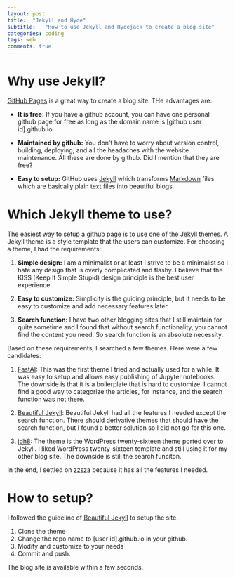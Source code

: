 ```yaml
---
layout: post
title:  "Jekyll and Hyde"
subtitle:   "How to use Jekyll and Hydejack to create a blog site"
categories: coding
tags: web
comments: true
---
```


# Why use Jekyll?

[GitHub Pages](https://pages.github.com/) is a great way to create a blog site.
THe advantages are:

* **It is free:** If you have a github account, you can have one personal github page for free
 as long as the domain name is [github user id].github.io.

* **Maintained by github:** You don't have to worry about version control, building, deploying,
 and all the headaches with the website maintenance. All these are done by github.
  Did I mention that they are free?

* **Easy to setup:** GitHub uses [Jekyll](https://jekyllrb.com/) which transforms
[Markdown](https://en.wikipedia.org/wiki/Markdown) files which are basically plain text files into beautiful blogs.

# Which Jekyll theme to use?

The easiest way to setup a github page is to use one of the [Jekyll themes](http://jekyllthemes.org/).
A Jekyll theme is a style template that the users can customize. For choosing a theme, I had the requirements:

1. **Simple design:** I am a minimalist or at least I strive to be a minimalist so I hate any design that is overly complicated and flashy.
 I believe that the KISS (Keep It Simple Stupid) design principle is the best user experience. 

2. **Easy to customize:** Simplicity is the guiding principle, but it needs to be easy to customize
 and add necessary features later.

3. **Search function:** I have two other blogging sites that I still maintain for quite sometime and
I found that without search functionality, you cannot find the content you need.
 So search function is an absolute necessity.
 
Based on these requirements, I searched a few themes. Here were a few candidates:

1. [FastAI](https://github.com/fastai/fastpages): This was the first theme I tried and actually used for a while.
It was easy to setup and allows easy publishing of Jupyter notebooks.
The downside is that it is a boilerplate that is hard to customize.
 I cannot find a good way to categorize the articles, for instance, and the search function was not there.   

2. [Beautiful Jekyll](https://beautifuljekyll.com/): Beautiful Jekyll had all the features I needed
except the search function. There should derivative themes that should have the search function, but
I found a better solution so I did not go for this one. 

3. [jdh8](https://jdh8.github.io/): The theme is the WordPress twenty-sixteen theme ported over to Jekyll.
I liked WordPress twenty-sixteen template and still using it for my other blog site.
 The downside is still the search funciton.

In the end, I settled on [zzsza](https://zzsza.github.io/) because it has all the features I needed.

# How to setup?

I followed the guideline of [Beautiful Jekyll](https://github.com/daattali/beautiful-jekyll#readme)
to setup the site.

1. Clone the theme
2. Change the repo name to [user id].github.io in your github.
3. Modify and customize to your needs
4. Commit and push.

The blog site is available within a few seconds.